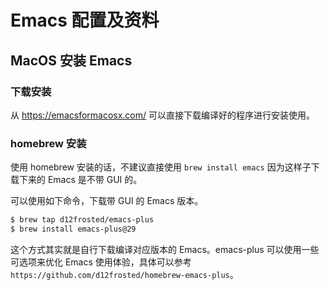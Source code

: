 # Emacs 配置及资料

## MacOS 安装 Emacs

### 下载安装
从 https://emacsformacosx.com/ 可以直接下载编译好的程序进行安装使用。

### homebrew 安装
使用 homebrew 安装的话，不建议直接使用 `brew install emacs` 因为这样子下载下来的 Emacs 是不带 GUI 的。

可以使用如下命令，下载带 GUI 的 Emacs 版本。

```bash
$ brew tap d12frosted/emacs-plus
$ brew install emacs-plus@29
```
这个方式其实就是自行下载编译对应版本的 Emacs。emacs-plus 可以使用一些可选项来优化 Emacs 使用体验，具体可以参考 `https://github.com/d12frosted/homebrew-emacs-plus`。


